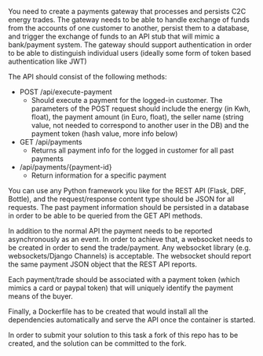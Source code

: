 
You need to create a payments gateway that processes and persists C2C energy trades. The gateway needs to be able to handle exchange of funds from the accounts of one customer to another, persist them to a database, and trigger the exchange of funds to an API stub that will mimic a bank/payment system. The gateway should support authentication in order to be able to distinguish individual users (ideally some form of token based authentication like JWT)

The API should consist of the following methods:
- POST /api/execute-payment
    - Should execute a payment for the logged-in customer. The parameters of the POST request should include the energy (in Kwh, float), the payment amount (in Euro, float), the seller name (string value, not needed to correspond to another user in the DB) and the payment token (hash value, more info below)
- GET /api/payments
    - Returns all payment info for the logged in customer for all past payments
- /api/payments/{payment-id}
    - Return information for a specific payment

You can use any Python framework you like for the REST API (Flask, DRF, Bottle), and the request/response content type should be JSON for all requests. 
The past payment information should be persisted in a database in order to be able to be queried from the GET API methods. 

In addition to the normal API the payment needs to be reported asynchronously as an event. In order to achieve that, a websocket needs to be created in order to send the trade/payment. Any websocket library (e.g. websockets/Django Channels) is acceptable. The websocket should report the same payment JSON object that the REST API reports. 
 
Each payment/trade should be associated with a payment token (which mimics a card or paypal token) that will uniquely identify the payment means of the buyer. 

Finally, a Dockerfile has to be created that would install all the dependencies automatically and serve the API once the container is started. 

In order to submit your solution to this task a fork of this repo has to be created, and the solution can be committed to the fork. 
